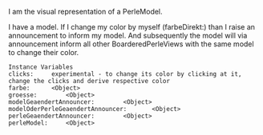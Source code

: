 I am the visual representation of a PerleModel.

I have a model. If I change my color by myself (farbeDirekt:) than I raise an announcement to inform my model. And subsequently the model will via announcement inform all other BoarderedPerleViews with the same model to change their color.


    Instance Variables
	clicks:		experimental - to change its color by clicking at it, change the clicks and derive respective color
	farbe:		<Object>
	groesse:		<Object>
	modelGeaendertAnnouncer:		<Object>
	modelOderPerleGeaendertAnnouncer:		<Object>
	perleGeaendertAnnouncer:		<Object>
	perleModel:		<Object>


   